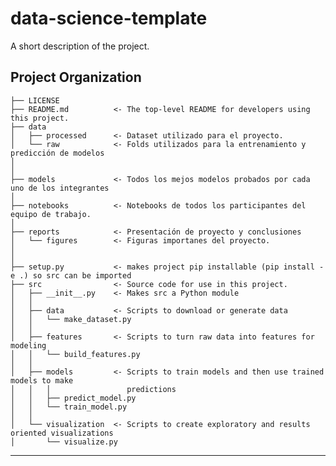 data-science-template
==============================

A short description of the project.

Project Organization
------------

    ├── LICENSE
    ├── README.md          <- The top-level README for developers using this project.
    ├── data
    │   ├── processed      <- Dataset utilizado para el proyecto.
    │   └── raw            <- Folds utilizados para la entrenamiento y predicción de modelos
    │
    │
    ├── models             <- Todos los mejos modelos probados por cada uno de los integrantes
    │
    ├── notebooks          <- Notebooks de todos los participantes del equipo de trabajo. 
    │
    ├── reports            <- Presentación de proyecto y conclusiones
    │   └── figures        <- Figuras importanes del proyecto. 
    │
    │
    ├── setup.py           <- makes project pip installable (pip install -e .) so src can be imported
    ├── src                <- Source code for use in this project.
    │   ├── __init__.py    <- Makes src a Python module
    │   │
    │   ├── data           <- Scripts to download or generate data
    │   │   └── make_dataset.py
    │   │
    │   ├── features       <- Scripts to turn raw data into features for modeling
    │   │   └── build_features.py
    │   │
    │   ├── models         <- Scripts to train models and then use trained models to make
    │   │   │                 predictions
    │   │   ├── predict_model.py
    │   │   └── train_model.py
    │   │
    │   └── visualization  <- Scripts to create exploratory and results oriented visualizations
    │       └── visualize.py
--------
